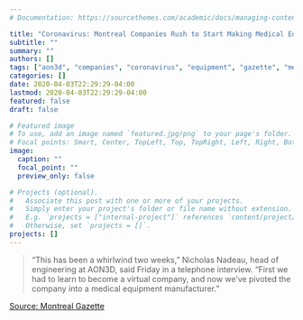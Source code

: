 ```yaml
---
# Documentation: https://sourcethemes.com/academic/docs/managing-content/

title: "Coronavirus: Montreal Companies Rush to Start Making Medical Equipment"
subtitle: ""
summary: ""
authors: []
tags: ["aon3d", "companies", "coronavirus", "equipment", "gazette", "medical", "montreal", "nadeau", "nicholas", "rush", "telephone", "week", "whirlwind"]
categories: []
date: 2020-04-03T22:29:29-04:00
lastmod: 2020-04-03T22:29:29-04:00
featured: false
draft: false

# Featured image
# To use, add an image named `featured.jpg/png` to your page's folder.
# Focal points: Smart, Center, TopLeft, Top, TopRight, Left, Right, BottomLeft, Bottom, BottomRight.
image:
  caption: ""
  focal_point: ""
  preview_only: false

# Projects (optional).
#   Associate this post with one or more of your projects.
#   Simply enter your project's folder or file name without extension.
#   E.g. `projects = ["internal-project"]` references `content/project/deep-learning/index.md`.
#   Otherwise, set `projects = []`.
projects: []
---
```


> “This has been a whirlwind two weeks,” Nicholas Nadeau, head of engineering at AON3D, said Friday in a telephone interview. “First we had to learn to become a virtual company, and now we’ve pivoted the company into a medical equipment manufacturer.”

[Source: Montreal Gazette](https://montrealgazette.com/business/local-business/pivot-now-montreal-companies-rush-to-start-making-medical-equipment/wcm/a899c9e2-adcc-4329-82c4-0a8f6708ab20/)
